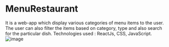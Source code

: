 # MenuRestaurant
It is a web-app which display various categories of menu items to the user. The user can also filter the items based on category, type and also search for the particular dish. 
Technologies used : ReactJs, CSS, JavaScript.
![image](https://github.com/Sonam-05/MenuRestaurant/assets/87596690/da405f6c-c9de-42b4-82c6-a67993a011cb)

